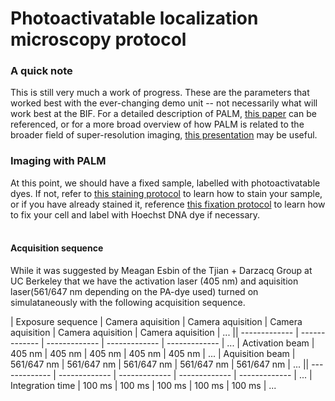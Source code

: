 # Photoactivatable localization microscopy protocol
### A quick note
This is still very much a work of progress. These are the parameters that worked best with the ever-changing demo unit -- not necessarily what will work 
best at the BIF. For a detailed description of PALM, [this paper](https://www.science.org/doi/10.1126/science.1127344) can be referenced, or for a more broad 
overview of how PALM is related to the broader field of super-resolution imaging, [this presentation](../Presentations/20211025_group_meeting.pptx) may be useful.

### Imaging with PALM
At this point, we should have a fixed sample, labelled with photoactivatable dyes. If not, refer to [this staining protocol](/Protocols/staining_protocol.pdf) to learn how to stain your sample, or if you have already stained it, reference [this fixation protocol](../Protocols/fixation_protocol.md) to learn how to fix your cell and label with Hoechst DNA dye if necessary.
</br></br>
#### Acquisition sequence
While it was suggested by Meagan Esbin of the Tjian + Darzacq Group at UC Berkeley that we have the activation laser (405 nm) and aquisition laser(561/647 nm depending on the PA-dye used) turned on simulataneously with the following acquisition sequence.

| Exposure sequence | Camera aquisition | Camera aquisition | Camera aquisition | Camera aquisition | Camera aquisition | ...
|| ------------- | ------------- | ------------- | ------------- | ------------- | ...
| Activation beam | 405 nm  | 405 nm  | 405 nm  | 405 nm  | 405 nm  | ...
| Aquisition beam | 561/647 nm | 561/647 nm  | 561/647 nm  | 561/647 nm  | 561/647 nm  | ...
|| ------------- | ------------- | ------------- | ------------- | ------------- | ...
| Integration time | 100 ms | 100 ms | 100 ms | 100 ms | 100 ms | ...


